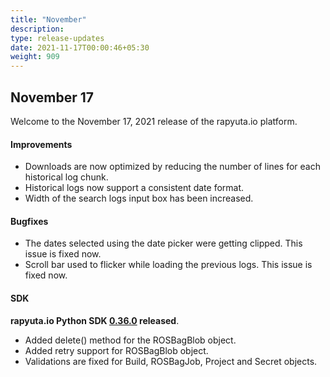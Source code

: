 ```yaml
---
title: "November"
description:
type: release-updates
date: 2021-11-17T00:00:46+05:30
weight: 909
---
```


## November 17 

Welcome to the November 17, 2021 release of the rapyuta.io platform.
 
#### Improvements

* Downloads are now optimized by reducing the number of lines for each historical log chunk.
* Historical logs now support a consistent date format.
* Width of the search logs input box has been increased.

#### Bugfixes

* The dates selected using the date picker were getting clipped. This issue is fixed now.
* Scroll bar used to flicker while loading the previous logs. This issue is fixed now.

#### SDK
 
**rapyuta.io Python SDK [0.36.0](/3_how-tos/36_tooling_and_debugging/rapyuta-io-python-sdk/#installation) released**.
* Added delete() method for the ROSBagBlob object.
* Added retry support for ROSBagBlob object.
* Validations are fixed for Build, ROSBagJob, Project and Secret objects.
